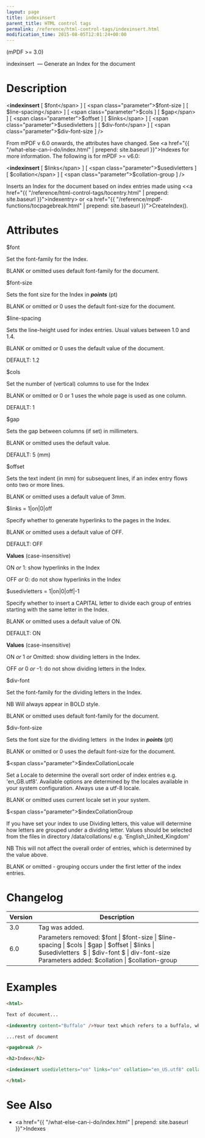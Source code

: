 ```yaml
---
layout: page
title: indexinsert
parent_title: HTML control tags
permalink: /reference/html-control-tags/indexinsert.html
modification_time: 2015-08-05T12:01:24+00:00
---
```


(mPDF >= 3.0)

indexinsert  — Generate an Index for the document

# Description

&lt;**indexinsert**
[ <span class="parameter">$font</span> ]
[ <span class="parameter">$font-size</span> ]
[ <span class="parameter">$line-spacing</span> ]
[ <span class="parameter">$cols</span> ]
[ <span class="parameter">$gap</span> ]
[ <span class="parameter">$offset</span> ]
[ <span class="parameter">$links</span> ]
[ <span class="parameter">$usedivletters</span> ]
[ <span class="parameter">$div-font</span> ]
[ <span class="parameter">$div-font-size</span> ] /&gt;

From mPDF v 6.0 onwards, the attributes have changed. See
<a href="{{ "/what-else-can-i-do/index.html" | prepend: site.baseurl }}">Indexes</a> for more information. The
following is for mPDF >= v6.0:

&lt;**indexinsert**
[ <span class="parameter">$links</span> ]
[ <span class="parameter">$usedivletters</span> ]
[ <span class="parameter">$collation</span> ]
[ <span class="parameter">$collation-group</span> ] /&gt;

Inserts an Index for the document based on index entries made using
&lt;<a href="{{ "/reference/html-control-tags/tocentry.html" | prepend: site.baseurl }}">indexentry</a>&gt;
or <a href="{{ "/reference/mpdf-functions/tocpagebreak.html" | prepend: site.baseurl }}">CreateIndex()</a>.

# Attributes

<span class="parameter">$font </span>

Set the font-family for the Index.

<span class="smallblock">BLANK</span> or omitted uses default font-family for the document.

<span class="parameter">$font-size</span>

Sets the font size for the Index in ***points*** (pt)

<span class="smallblock">BLANK</span> or omitted or 0 uses the default font-size for the document.

<span class="parameter">$line-spacing</span>

Sets the line-height used for index entries. Usual values between 1.0 and 1.4.

<span class="smallblock">BLANK</span> or omitted or 0 uses the default value of the document.

<span class="smallblock">DEFAULT</span>: 1.2

<span class="parameter">$cols</span>

Set the number of (vertical) columns to use for the Index

<span class="smallblock">BLANK</span> or omitted or 0 or 1 uses the whole page is used as one column.

<span class="smallblock">DEFAULT</span>: 1

<span class="parameter">$gap</span>

Sets the gap between columns (if set) in millimeters.

<span class="smallblock">BLANK</span> or omitted uses the default value.

<span class="smallblock">DEFAULT</span>: 5 (mm)

<span class="parameter">$offset</span>

Sets the text indent (in mm) for subsequent lines, if an index entry flows onto two or more lines.

<span class="smallblock">BLANK</span> or omitted uses a default value of 3mm.

<span class="parameter">$links </span> = 1|on|0|off

Specify whether to generate hyperlinks to the pages in the Index.

<span class="smallblock">BLANK</span> or omitted uses a default value of OFF.

<span class="smallblock">DEFAULT</span>: OFF

**Values** (case-insensitive)

ON *or* 1: show hyperlinks in the Index

OFF *or* 0: do not show hyperlinks in the Index

<span class="parameter">$usedivletters </span>= 1|on|0|off|-1

Specify whether to insert a CAPITAL letter to divide each group of entries starting with the same letter in the Index.

<span class="smallblock">BLANK</span> or omitted uses a default value of ON.

<span class="smallblock">DEFAULT</span>: ON

**Values** (case-insensitive)

ON *or* 1 *or* Omitted: show dividing letters in the Index.

OFF *or* 0 *or* -1: do not show dividing letters in the Index.

<span class="parameter">$div-font </span>

Set the font-family for the dividing letters in the Index.

NB Will always appear in <span class="smallblock">BOLD</span> style.

<span class="smallblock">BLANK</span> or omitted uses default font-family for the document.

<span class="parameter">$div-font-size</span>

Sets the font size for the dividing letters  in the Index in ***points*** (pt)

<span class="smallblock">BLANK</span> or omitted or 0 uses the default font-size for the document.

<span class="parameter">$<span class="parameter">$indexCollationLocale</span> </span>

Set a Locale to determine the overall sort order of index entries e.g. 'en_GB.utf8'. Available options are determined
by the locales available in your system configuration. Always use a utf-8 locale.

<span class="smallblock">BLANK</span> or omitted uses current locale set in your system.

<span class="parameter">$<span class="parameter">$indexCollationGroup</span> </span>

If you have set your index to use Dividing letters, this value will determine how letters are grouped under a dividing
letter. Values should be selected from the files in directory <span class="filename">/data/collations/</span> e.g.
'English_United_Kingdom'

NB This will not affect the overall order of entries, which is determined by the value above.

<span class="smallblock">BLANK</span> or omitted - grouping occurs under the first letter of the index entries.

# Changelog

<table class="table">
	<thead>
		<tr><th>Version</th><th>Description</th></tr>
	</thead>
	<tbody>
		<tr>
			<td>3.0</td><td>Tag was added.</td>
		</tr>
		<tr>
			<td>6.0</td>
			<td>
				Parameters removed: <span class="parameter">$font</span> | <span class="parameter">$font-size</span> |
				<span class="parameter">$line-spacing</span> | <span class="parameter">$cols</span> |
				<span class="parameter">$gap</span> | <span class="parameter">$offset</span> |
				<span class="parameter">$links </span>| <span class="parameter">$usedivletters</span> 
				<span class="parameter">$ </span>| <span class="parameter">$div-font</span>
				<span class="parameter">$ | div-font-size</span>
				Parameters added: <span class="parameter">$collation</span> | <span class="parameter">$collation-group</span>
			</td>
		</tr>
	</tbody>
</table>

# Examples

```html
<html>

Text of document...

<indexentry content="Buffalo" />Your text which refers to a buffalo, which you would like to see in the Index

...rest of document

<pagebreak />

<h2>Index</h2>

<indexinsert usedivletters="on" links="on" collation="en_US.utf8" collation-group="English_United_States"/>

</html>

```

# See Also

- <a href="{{ "/what-else-can-i-do/index.html" | prepend: site.baseurl }}">Indexes</a>
